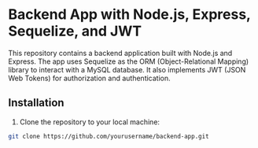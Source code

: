 # Backend App with Node.js, Express, Sequelize, and JWT
This repository contains a backend application built with Node.js and Express. The app uses Sequelize as the ORM (Object-Relational Mapping) library to interact with a MySQL database. It also implements JWT (JSON Web Tokens) for authorization and authentication.
## Installation
1. Clone the repository to your local machine:
```bash
git clone https://github.com/yourusername/backend-app.git
